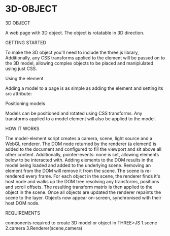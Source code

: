 # 3D-OBJECT
3D OBJECT

A web page with 3D object. The object is rotatable in 3D direction.

GETTING STARTED

To make the 3D object you'll need to include the three.js library,
Additionally, any CSS transforms applied to the element will be passed on to the 3D model, allowing complex objects to be placed and maniplulated using just CSS.

Using the element

Adding a model to a page is as simple as adding the element and setting its src attribute:

Positioning models

Models can be positioned and rotated using CSS transforms. Any transforms applied to a model element will also be applied to the model.

HOW IT WORKS

The model-element script creates a camera, scene, light source and a WebGL renderer. The DOM node returned by the renderer (a element) is added to the document and configured to fill the viewport and sit above all other content. Additionally, pointer-events: none is set, allowing elements below to be interacted with.
Adding elements to the DOM results in the model being loaded and added to the underlying scene. Removing an element from the DOM will remove it from the scene.
The scene is re-rendered every frame. For each object in the scene, the renderer finds it's host node and walks up the DOM tree resolving any transforms, positions and scroll offsets. The resulting transform matrix is then applied to the object in the scene. Once all objects are updated the renderer repaints the scene to the layer. Objects now appear on-screen, synchronised with their host DOM node.

REQUIREMENTS

components required to create 3D model or object in THREE>JS
1.scene
2.camera
3.Renderer(scene,camera)
